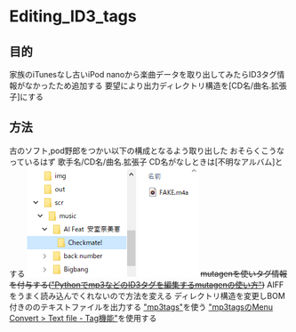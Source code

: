# Editing_ID3_tags

## 目的

家族のiTunesなし古いiPod nanoから楽曲データを取り出してみたらID3タグ情報がなかったため追加する
要望により出力ディレクトリ構造を[CD名/曲名.拡張子]にする

## 方法

古のソフト,pod野郎をつかい以下の構成となるよう取り出した
おそらくこうなっているはず
歌手名/CD名/曲名.拡張子
CD名がなしときは[不明なアルバム]とする
!["directory structure"](./img/directory_structure.PNG)
~~mutagenを使いタグ情報を付与する(["Pythonでmp3などのID3タグを編集するmutagenの使い方"](https://note.nkmk.me/python-mutagen-mp3-id3/))~~
AIFFをうまく読み込んでくれないので方法を変える
ディレクトリ構造を変更しBOM付きののテキストファイルを出力する
["mp3tags"](https://www.mp3tag.de/en/)を使う
["mp3tagsのMenu Convert > Text file - Tag機能"](https://help.mp3tag.de/main_converter.html#tff)を使用する
